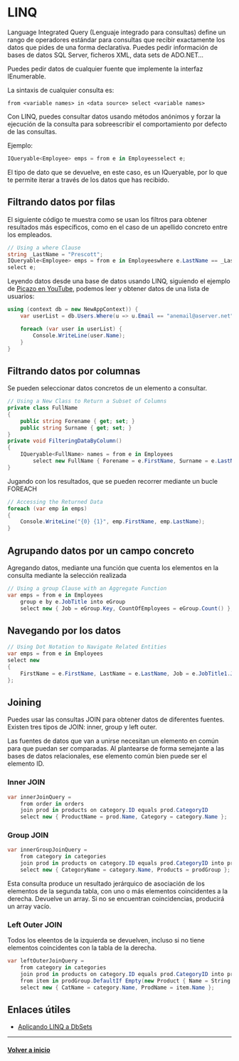 # LINQ

Language Integrated Query (Lenguaje integrado para consultas) define un rango de operadores estándar para consultas que recibir exactamente los datos que pides de una forma declarativa. Puedes pedir información de bases de datos SQL Server, ficheros XML, data sets de ADO.NET…

Puedes pedir datos de cualquier fuente que implemente la interfaz IEnumerable.

La sintaxis de cualquier consulta es:

```
from <variable names> in <data source> select <variable names>
```

Con LINQ, puedes consultar datos usando métodos anónimos y forzar la ejecución de la consulta para sobreescribir el comportamiento por defecto de las consultas.

Ejemplo:

```cs
IQueryable<Employee> emps = from e in Employeesselect e;
```

El tipo de dato que se devuelve, en este caso, es un IQueryable<Employee>, por lo que te permite iterar a través de los datos que has recibido.

## Filtrando datos por filas

El siguiente código te muestra como se usan los filtros para obtener resultados más específicos, como en el caso de un apellido concreto entre los empleados.

```cs
// Using a where Clause
string _LastName = "Prescott";
IQueryable<Employee> emps = from e in Employeeswhere e.LastName == _LastName
select e;
```

Leyendo datos desde una base de datos usando LINQ, siguiendo el ejemplo de [Picazo en YouTube](https://www.youtube.com/watch?v=tQpWByvqT0Y), podemos leer y obtener datos de una lista de usuarios:

```cs
using (context db = new NewAppContext)) {
    var userList = db.Users.Where(u => u.Email == "anemail@aserver.net").toList();

    foreach (var user in userList) {
        Console.WriteLine(user.Name);
    }
}
```

## Filtrando datos por columnas

Se pueden seleccionar datos concretos de un elemento a consultar.

```cs
// Using a New Class to Return a Subset of Columns
private class FullName
{
    public string Forename { get; set; }
    public string Surname { get; set; }
}
private void FilteringDataByColumn()
{
    IQueryable<FullName> names = from e in Employees
        select new FullName { Forename = e.FirstName, Surname = e.LastName };
}
```

Jugando con los resultados, que se pueden recorrer mediante un bucle FOREACH

```cs
// Accessing the Returned Data 
foreach (var emp in emps)
{
    Console.WriteLine("{0} {1}", emp.FirstName, emp.LastName);
}
```

## Agrupando datos por un campo concreto

Agregando datos, mediante una función que cuenta los elementos en la consulta mediante la selección realizada

```cs
// Using a group Clause with an Aggregate Function
var emps = from e in Employees
    group e by e.JobTitle into eGroup
    select new { Job = eGroup.Key, CountOfEmployees = eGroup.Count() };
```

## Navegando por los datos

```cs
// Using Dot Notation to Navigate Related Entities
var emps = from e in Employees
select new
{
	FirstName = e.FirstName, LastName = e.LastName, Job = e.JobTitle1.Job
};
```

## Joining

Puedes usar las consultas JOIN para obtener datos de diferentes fuentes. Existen tres tipos de JOIN: inner, group y left outer.

Las fuentes de datos que van a unirse necesitan un elemento en común para que puedan ser comparadas. Al plantearse de forma semejante a las bases de datos relacionales, ese elemento común bien puede ser el elemento ID.

### Inner JOIN

```cs
var innerJoinQuery =
    from order in orders
    join prod in products on category.ID equals prod.CategoryID
    select new { ProductName = prod.Name, Category = category.Name };
```

### Group JOIN

```cs
var innerGroupJoinQuery =
    from category in categories
    join prod in products on category.ID equals prod.CategoryID into prodGroup
    select new { CategoryName = category.Name, Products = prodGroup };
```

Esta consulta produce un resultado jerárquico de asociación de los elementos de la segunda tabla, con uno o más elementos coincidentes a la derecha.
Devuelve un array. Si no se encuentran coincidencias, producirá un array vacío.

### Left Outer JOIN

Todos los eleentos de la izquierda se devuelven, incluso si no tiene elementos coincidentes con la tabla de la derecha. 

```cs
var leftOuterJoinQuery =
    from category in categories
    join prod in products on category.ID equals prod.CategoryID into prodGroup
    from item in prodGroup.DefaultIf Empty(new Product { Name = String.Empty, CategoryID = 0 })
    select new { CatName = category.Name, ProdName = item.Name };
```

## Enlaces útiles

* [Aplicando LINQ a DbSets<Type>](https://www.learnentityframeworkcore.com/dbset/querying-data)

---
#### [Volver a inicio](../README.md)